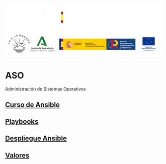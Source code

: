 ![](https://github.com/jcorvid509/.resGen/blob/main/_bannerD.png#gh-dark-mode-only)
![](https://github.com/jcorvid509/.resGen/blob/main/_bannerL.png#gh-light-mode-only)

# ASO 

 Administración de Sistemas Operativos

## [Curso de Ansible](/Ansible/1.ansible.md)

## [Playbooks](Ansible/2.playbook.md)

## [Despliegue Ansible](Ansible/3.despliegue.md)

## [Valores](Ansible/4.tests.md)